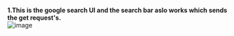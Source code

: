 <b style="text-aligin:center;">1.This is the google search UI and the search bar aslo works which sends the get request's.</b>
<br>
![image](https://user-images.githubusercontent.com/89725958/188964084-2e66b5f5-09e4-4a54-923d-57abe05ee0fd.png)
